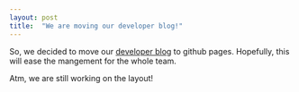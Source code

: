 ```yaml
---
layout: post
title:  "We are moving our developer blog!"
---
```


So, we decided to move our [developer blog](http://libcppa.blogspot.de) to github pages. Hopefully, this will ease the mangement for the whole team. 

Atm, we are still working on the layout!
